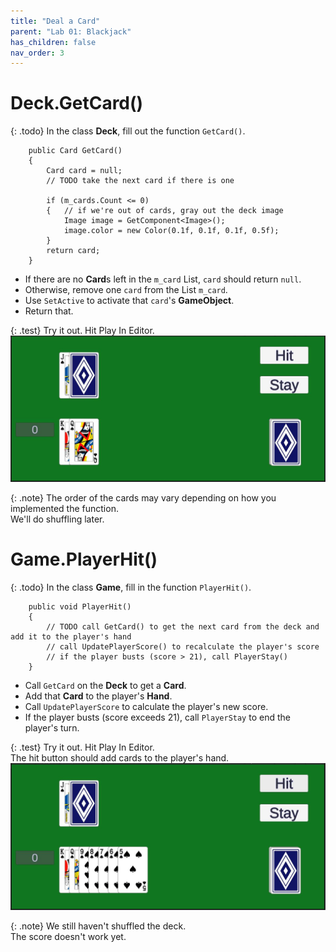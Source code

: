 ```yaml
---
title: "Deal a Card"
parent: "Lab 01: Blackjack"
has_children: false
nav_order: 3
---
```


# Deck.GetCard()

{: .todo}
In the class **Deck**, fill out the function `GetCard()`.
```
    public Card GetCard()
    {
        Card card = null;
        // TODO take the next card if there is one
        
        if (m_cards.Count <= 0)
        {   // if we're out of cards, gray out the deck image
            Image image = GetComponent<Image>();
            image.color = new Color(0.1f, 0.1f, 0.1f, 0.5f);
        }
        return card;
    }
```
* If there are no **Card**s left in the `m_card` List, `card` should return `null`.
* Otherwise, remove one `card` from the List `m_card`.
* Use `SetActive` to activate that `card`'s **GameObject**.
* Return that.

{: .test}
Try it out. Hit Play In Editor.\
![Try It](images/lab01/deal.jpg "Try It")

{: .note}
The order of the cards may vary depending on how you implemented the function.\
We'll do shuffling later.

# Game.PlayerHit()

{: .todo}
In the class **Game**, fill in the function `PlayerHit()`.
```
    public void PlayerHit()
    {
        // TODO call GetCard() to get the next card from the deck and add it to the player's hand
        // call UpdatePlayerScore() to recalculate the player's score
        // if the player busts (score > 21), call PlayerStay()
    }
```
* Call `GetCard` on the **Deck** to get a **Card**.
* Add that **Card** to the player's **Hand**.
* Call `UpdatePlayerScore` to calculate the player's new score.
* If the player busts (score exceeds 21), call `PlayerStay` to end the player's turn.

{: .test}
Try it out. Hit Play In Editor.\
The hit button should add cards to the player's hand.\
![Try It](images/lab01/player_hit.jpg "Try It")

{: .note}
We still haven't shuffled the deck.\
The score doesn't work yet.